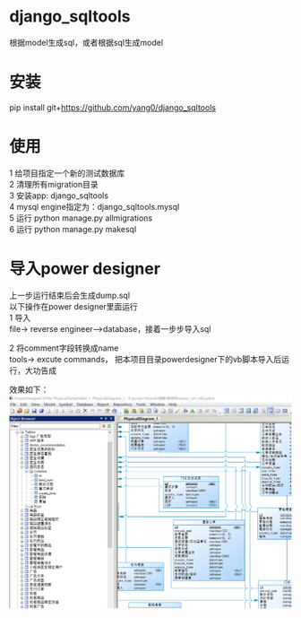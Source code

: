 # django_sqltools
根据model生成sql，或者根据sql生成model

# 安装
pip install git+https://github.com/yang0/django_sqltools

# 使用
1 给项目指定一个新的测试数据库  
2 清理所有migration目录  
3 安装app: django_sqltools  
4 mysql engine指定为：django_sqltools.mysql  
5 运行 python manage.py allmigrations   
6 运行 python manage.py makesql  

# 导入power designer
上一步运行结束后会生成dump.sql  
以下操作在power designer里面运行  
1 导入  
   file-> reverse engineer-->database，接着一步步导入sql  
  
2 将comment字段转换成name  
   tools-> excute commands， 把本项目目录powerdesigner下的vb脚本导入后运行，大功告成

效果如下：  
![screen shot](./img/1.png)
